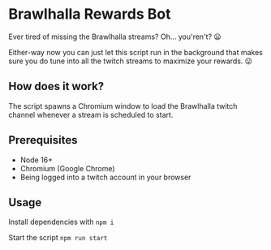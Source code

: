 # Brawlhalla Rewards Bot
Ever tired of missing the Brawlhalla streams? Oh... you'ren't? 😦 

Either-way now you can just let this script run in the background that makes sure you do tune into all the twitch streams to maximize your rewards. 😛

## How does it work?
The script spawns a Chromium window to load the Brawlhalla twitch channel whenever a stream is scheduled to start. 

## Prerequisites
* Node 16+
* Chromium (Google Chrome)
* Being logged into a twitch account in your browser

## Usage
Install dependencies with `npm i`

Start the script `npm run start`